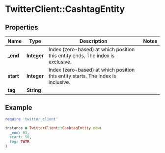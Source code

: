 # TwitterClient::CashtagEntity

## Properties

| Name | Type | Description | Notes |
| ---- | ---- | ----------- | ----- |
| **_end** | **Integer** | Index (zero-based) at which position this entity ends.  The index is exclusive. |  |
| **start** | **Integer** | Index (zero-based) at which position this entity starts.  The index is inclusive. |  |
| **tag** | **String** |  |  |

## Example

```ruby
require 'twitter_client'

instance = TwitterClient::CashtagEntity.new(
  _end: 61,
  start: 50,
  tag: TWTR
)
```

